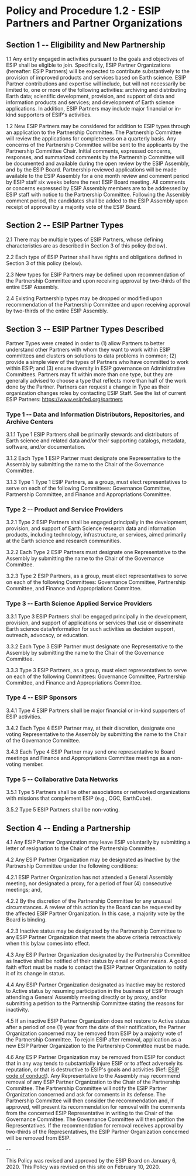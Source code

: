 **Policy and Procedure 1.2 - ESIP Partners and Partner Organizations**
======================================================================


**Section 1 -- Eligibility and New Partnership**
------------------------------------------------

1.1 Any entity engaged in activities pursuant to the goals and objectives of ESIP shall be eligible to join. Specifically, ESIP Partner Organizations (hereafter: ESIP Partners) will be expected to contribute substantively to the provision of improved products and services based on Earth science. ESIP Partner contributions and expertise will include, but will not necessarily be limited to, one or more of the following activities: archiving and distributing Earth data; scientific development, provision, and support of data and information products and services; and development of Earth science applications. In addition, ESIP Partners may include major financial or in-kind supporters of ESIP's activities.

1.2 New ESIP Partners may be considered for addition to ESIP types through an application to the Partnership Committee. The Partnership Committee will review the applications for completeness on a quarterly basis. Any concerns of the Partnership Committee will be sent to the applicants by the Partnership Committee Chair. Initial comments, expressed concerns, responses, and summarized comments by the Partnership Committee will be documented and available during the open review by the ESIP Assembly, and by the ESIP Board. Partnership reviewed applications will be made available to the ESIP Assembly for a one month review and comment period by ESIP staff six weeks before the next ESIP Board meeting. All comments or concerns expressed by ESIP Assembly members are to be addressed by ESIP staff with notice to the Partnership Committee. Following the Assembly comment period, the candidates shall be added to the ESIP Assembly upon receipt of approval by a majority vote of the ESIP Board.

**Section 2 -- ESIP Partner Types**
------------------------------------------------

2.1 There may be multiple types of ESIP Partners, whose defining characteristics are as described in Section 3 of this policy  (below).

2.2 Each type of ESIP Partner shall have rights and obligations defined in Section 3 of this policy (below).

2.3 New types for ESIP Partners may be defined upon recommendation of the Partnership Committee and upon receiving approval by two-thirds of the entire ESIP Assembly.

2.4 Existing Partnership types may be dropped or modified upon recommendation of the Partnership Committee and upon receiving approval by two-thirds of the entire ESIP Assembly.

**Section 3 -- ESIP Partner Types Described**
------------------------------------------------

Partner Types were created in order to (1) allow Partners to better understand other Partners with whom they want to work within ESIP committees and clusters on solutions to data problems in common; (2) provide a simple view of the types of   Partners who have committed to work within ESIP; and (3) ensure diversity in ESIP governance on Administrative Committees. Partners may fit within more than one type, but they are generally advised to choose a type that reflects more than half of the work done by the Partner. Partners can request a change in Type as their organization changes roles by contacting ESIP Staff. See the list of current ESIP Partners:  https://www.esipfed.org/partners

### **Type 1 -- Data and Information Distributors, Repositories, and Archive Centers**
3.1.1 Type 1 ESIP Partners shall be primarily stewards and distributors of Earth science and related data and/or their supporting catalogs, metadata, software, and/or documentation.

3.1.2 Each Type 1 ESIP Partner must designate one Representative to the Assembly by submitting the name to the Chair of the Governance Committee.

3.1.3 Type 1 Type 1 ESIP Partners, as a group, must elect representatives to serve on each of the following Committees: Governance Committee, Partnership Committee, and Finance and Appropriations Committee.

### **Type 2 -- Product and Service Providers**

3.2.1 Type 2 ESIP Partners shall be engaged principally in the development, provision, and support of Earth Science research data and information products, including technology, infrastructure, or services, aimed primarily at the Earth science and research communities.

3.2.2 Each Type 2 ESIP Partners must designate one Representative to the Assembly by submitting the name to the Chair of the Governance Committee.

3.2.3 Type 2 ESIP Partners, as a group, must elect representatives to serve on each of the following Committees: Governance Committee, Partnership Committee, and Finance and Appropriations Committee.

### **Type 3 -- Earth Science Applied Service Providers**

3.3.1 Type 3 ESIP Partners shall be engaged principally in the development, provision, and support of applications or services that use or disseminate Earth science data/information for such activities as decision support, outreach, advocacy, or education.

3.3.2 Each Type 3 ESIP Partner must designate one Representative to the Assembly by submitting the name to the Chair of the Governance Committee.

3.3.3 Type 3 ESIP Partners, as a group, must elect representatives to serve on each of the following Committees: Governance Committee, Partnership Committee, and Finance and Appropriations Committee.

### **Type 4 -- ESIP Sponsors**

3.4.1 Type 4 ESIP Partners shall be major financial or in-kind supporters of ESIP activities.

3.4.2 Each Type 4 ESIP Partner may, at their discretion, designate one voting Representative to the Assembly by submitting the name to the Chair of the Governance Committee.

3.4.3 Each Type 4 ESIP Partner may send one representative to Board meetings and Finance and Appropriations Committee meetings as a non-voting member.

### **Type 5 -- Collaborative Data Networks**

3.5.1 Type 5 Partners shall be other associations or networked organizations with missions that complement ESIP (e.g., OGC, EarthCube).

3.5.2 Type 5 ESIP Partners shall be non-voting.

**Section 4 -- Ending a Partnership**
------------------------------------------------

4.1 Any ESIP Partner Organization may leave ESIP voluntarily by submitting a letter of resignation to the Chair of the Partnership Committee.

4.2 Any ESIP Partner Organization may be designated as Inactive by the Partnership Committee under the following conditions:

  4.2.1 ESIP Partner Organization has not attended a General Assembly meeting, nor designated a proxy, for a period of four (4) consecutive meetings; and,

  4.2.2 By the discretion of the Partnership Committee for any unusual circumstances. A review of this action by the Board can be requested by the affected ESIP Partner Organization. In this case, a majority vote by the Board is binding.

  4.2.3 Inactive status may be designated by the Partnership Committee to any ESIP Partner Organization that meets the above criteria retroactively when this bylaw comes into effect.

4.3 Any ESIP Partner Organization designated by the Partnership Committee as Inactive shall be notified of their status by email or other means. A good faith effort must be made to contact the ESIP Partner Organization to notify it of its change in status.

4.4 Any ESIP Partner Organization designated as Inactive may be restored to Active status by resuming participation in the business of ESIP through attending a General Assembly meeting directly or by proxy, and/or submitting a petition to the Partnership Committee stating the reasons for inactivity.

4.5 If an inactive ESIP Partner Organization does not restore to Active status after a period of one (1) year from the date of their notification, the Partner Organization concerned may be removed from ESIP by a majority vote of the Partnership Committee. To rejoin ESIP after removal, application as a new ESIP Partner Organization to the Partnership Committee must be made.

4.6 Any ESIP Partner Organization may be removed from ESIP for conduct that in any way tends to substantially injure ESIP or to affect adversely its reputation, or that is destructive to ESIP's goals and activities (Ref: [ESIP code of conduct](https://github.com/ESIPFed/Governance/blob/master/ESIP%20Policies%20and%20Procedures/2.0%20Ethics%20and%20Conduct/ESIP%20P&P%202.1%20Code%20of%20Conduct.md)). Any Representative to the Assembly may recommend removal of any ESIP Partner Organization to the Chair of the Partnership Committee. The Partnership Committee will notify the ESIP Partner Organization concerned and ask for comments in its defense. The Partnership Committee will then consider the recommendation and, if approved, will present its recommendation for removal with the comments from the concerned ESIP Representative in writing to the Chair of the Governance Committee. The Governance Committee will then petition the Representatives. If the recommendation for removal receives approval by two-thirds of the Representatives, the ESIP Partner Organization concerned will be removed from ESIP.

--

This Policy was revised and approved by the ESIP Board on January 6, 2020.
This Policy was revised on this site on February 10, 2020.
